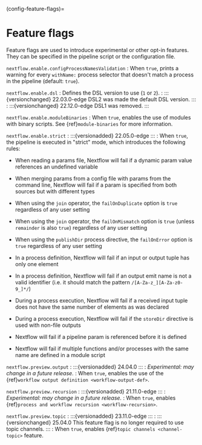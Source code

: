 (config-feature-flags)=

# Feature flags

Feature flags are used to introduce experimental or other opt-in features. They can be specified in the pipeline script or the configuration file.

`nextflow.enable.configProcessNamesValidation`
: When `true`, prints a warning for every `withName:` process selector that doesn't match a process in the pipeline (default: `true`).

`nextflow.enable.dsl`
: Defines the DSL version to use (`1` or `2`).
: :::{versionchanged} 22.03.0-edge
  DSL2 was made the default DSL version.
  :::
: :::{versionchanged} 22.12.0-edge
  DSL1 was removed.
  :::

`nextflow.enable.moduleBinaries`
: When `true`, enables the use of modules with binary scripts. See {ref}`module-binaries` for more information.

`nextflow.enable.strict`
: :::{versionadded} 22.05.0-edge
  :::
: When `true`, the pipeline is executed in "strict" mode, which introduces the following rules:

  - When reading a params file, Nextflow will fail if a dynamic param value references an undefined variable

  - When merging params from a config file with params from the command line, Nextflow will fail if a param is specified from both sources but with different types

  - When using the `join` operator, the `failOnDuplicate` option is `true` regardless of any user setting

  - When using the `join` operator, the `failOnMismatch` option is `true` (unless `remainder` is also `true`) regardless of any user setting

  - When using the `publishDir` process directive, the `failOnError` option is `true` regardless of any user setting

  - In a process definition, Nextflow will fail if an input or output tuple has only one element

  - In a process definition, Nextflow will fail if an output emit name is not a valid identifier (i.e. it should match the pattern `/[A-Za-z_][A-Za-z0-9_]*/`)

  - During a process execution, Nextflow will fail if a received input tuple does not have the same number of elements as was declared

  - During a process execution, Nextflow will fail if the `storeDir` directive is used with non-file outputs

  - Nextflow will fail if a pipeline param is referenced before it is defined

  - Nextflow will fail if multiple functions and/or processes with the same name are defined in a module script

`nextflow.preview.output`
: :::{versionadded} 24.04.0
  :::
: *Experimental: may change in a future release.*
: When `true`, enables the use of the {ref}`workflow output definition <workflow-output-def>`.

`nextflow.preview.recursion`
: :::{versionadded} 21.11.0-edge
  :::
: *Experimental: may change in a future release.*
: When `true`, enables {ref}`process and workflow recursion <workflow-recursion>`.

`nextflow.preview.topic`
: :::{versionadded} 23.11.0-edge
  :::
: :::{versionchanged} 25.04.0
  This feature flag is no longer required to use topic channels.
  :::
: When `true`, enables {ref}`topic channels <channel-topic>` feature.
